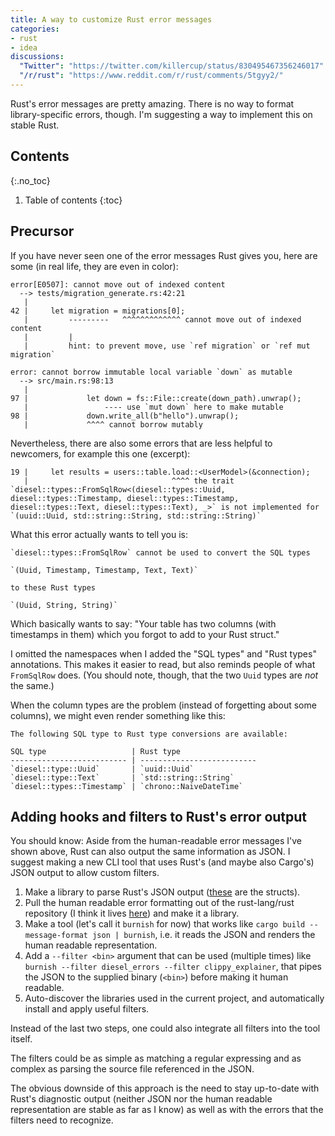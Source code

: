 ```yaml
---
title: A way to customize Rust error messages
categories:
- rust
- idea
discussions:
  "Twitter": "https://twitter.com/killercup/status/830495467356246017"
  "/r/rust": "https://www.reddit.com/r/rust/comments/5tgyy2/"
---
```

Rust's error messages are pretty amazing. There is no way to format library-specific errors, though. I'm suggesting a way to implement this on stable Rust.

## Contents
{:.no_toc}

1. Table of contents
{:toc}

## Precursor

If you have never seen one of the error messages Rust gives you, here are some (in real life, they are even in color):

```
error[E0507]: cannot move out of indexed content
  --> tests/migration_generate.rs:42:21
   |
42 |     let migration = migrations[0];
   |         ---------   ^^^^^^^^^^^^^ cannot move out of indexed content
   |         |
   |         hint: to prevent move, use `ref migration` or `ref mut migration`

error: cannot borrow immutable local variable `down` as mutable
  --> src/main.rs:98:13
   |
97 |             let down = fs::File::create(down_path).unwrap();
   |                 ---- use `mut down` here to make mutable
98 |             down.write_all(b"hello").unwrap();
   |             ^^^^ cannot borrow mutably
```

Nevertheless, there are also some errors that are less helpful to newcomers, for example this one (excerpt):

```
19 |     let results = users::table.load::<UserModel>(&connection);
   |                                ^^^^ the trait `diesel::types::FromSqlRow<(diesel::types::Uuid, diesel::types::Timestamp, diesel::types::Timestamp, diesel::types::Text, diesel::types::Text), _>` is not implemented for `(uuid::Uuid, std::string::String, std::string::String)`
```

What this error actually wants to tell you is:

```
`diesel::types::FromSqlRow` cannot be used to convert the SQL types

`(Uuid, Timestamp, Timestamp, Text, Text)`

to these Rust types

`(Uuid, String, String)`
```

Which basically wants to say: "Your table has two columns (with timestamps in them) which you forgot to add to your Rust struct."

I omitted the namespaces when I added the "SQL types" and "Rust types" annotations. This makes it easier to read, but also reminds people of what `FromSqlRow` does. (You should note, though, that the two `Uuid` types are _not_ the same.)

When the column types are the problem (instead of forgetting about some columns), we might even render something like this:

```
The following SQL type to Rust type conversions are available:

SQL type                   | Rust type                
-------------------------- | --------------------------
`diesel::type::Uuid`       | `uuid::Uuid`
`diesel::type::Text`       | `std::string::String`
`diesel::types::Timestamp` | `chrono::NaiveDateTime`
```

## Adding hooks and filters to Rust's error output

You should know: Aside from the human-readable error messages I've shown above, Rust can also output the same information as JSON. I suggest making a new CLI tool that uses Rust's (and maybe also Cargo's) JSON output to allow custom filters.

1. Make a library to parse Rust's JSON output ([these](https://github.com/rust-lang/rust/blob/bae454edc5e18e81b831baf4a7647bf2dda620a8/src/libsyntax/json.rs) are the structs).
2. Pull the human readable error formatting out of the rust-lang/rust repository (I think it lives [here](https://github.com/rust-lang/rust/tree/bae454edc5e18e81b831baf4a7647bf2dda620a8/src/librustc_errors)) and make it a library.
3. Make a tool (let's call it `burnish` for now) that works like `cargo build --message-format json | burnish`, i.e. it reads the JSON and renders the human readable representation.
4. Add a `--filter <bin>` argument that can be used (multiple times) like `burnish --filter diesel_errors --filter clippy_explainer`, that pipes the JSON to the supplied binary (`<bin>`) before making it human readable.
5. Auto-discover the libraries used in the current project, and automatically install and apply useful filters.

Instead of the last two steps, one could also integrate all filters into the tool itself.

The filters could be as simple as matching a regular expressing and as complex as parsing the source file referenced in the JSON.

The obvious downside of this approach is the need to stay up-to-date with Rust's diagnostic output (neither JSON nor the human readable representation are stable as far as I know) as well as with the errors that the filters need to recognize.

